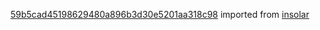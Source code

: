 [59b5cad45198629480a896b3d30e5201aa318c98](https://github.com/insolar/insolar/commit/59b5cad45198629480a896b3d30e5201aa318c98) imported from [insolar](https://github.com/insolar/insolar)
